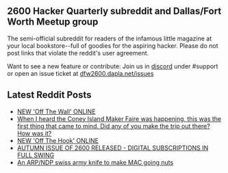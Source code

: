 ## 2600 Hacker Quarterly subreddit and Dallas/Fort Worth Meetup group
The semi-official subreddit for readers of the infamous little magazine at your local bookstore--full of goodies for the aspiring hacker. Please do not post links that violate the reddit's user agreement.

Want to see a new feature or contribute: 
Join us in [discord](https://dfw2600.dapla.net/chat) under #support or open an issue ticket at [dfw2600.dapla.net/issues](https://dfw2600.dapla.net/issues)

## Latest Reddit Posts
<!-- BLOG-POST-LIST:START -->
- [NEW 'Off The Wall' ONLINE](https://2600.com/wall/31-10-2023)
- [When I heard the Coney Island Maker Faire was happening, this was the first thing that came to mind. Did any of you make the trip out there? How was it?](https://www.reddit.com/r/2600/comments/17jjg6m/when_i_heard_the_coney_island_maker_faire_was/)
- [NEW 'Off The Hook' ONLINE](https://2600.com/hook/25-10-2023)
- [AUTUMN ISSUE OF 2600 RELEASED - DIGITAL SUBSCRIPTIONS IN FULL SWING](https://2600.com/content/autumn-issue-2600-released-digital-subscriptions-full-swing)
- [An ARP/NDP swiss army knife to make MAC going nuts](https://www.reddit.com/r/2600/comments/16vvwrb/an_arpndp_swiss_army_knife_to_make_mac_going_nuts/)
<!-- BLOG-POST-LIST:END -->
